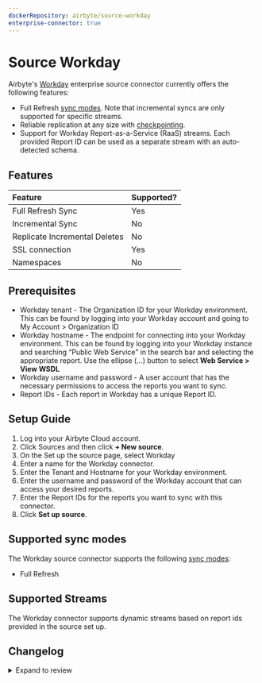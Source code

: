 ```yaml
---
dockerRepository: airbyte/source-workday
enterprise-connector: true
---
```

# Source Workday

Airbyte's [Workday](https://workday.com) enterprise source connector currently offers the following features:

- Full Refresh [sync modes](https://docs.airbyte.com/cloud/core-concepts#connection-sync-modes). Note that incremental syncs are only supported for specific streams. 
- Reliable replication at any size with [checkpointing](https://docs.airbyte.com/understanding-airbyte/airbyte-protocol/#state--checkpointing). 
- Support for Workday Report-as-a-Service (RaaS) streams. Each provided Report ID can be used as a separate stream with an auto-detected schema.

## Features

| Feature                       | Supported? |
|:------------------------------|:-----------|
| Full Refresh Sync             | Yes        |
| Incremental Sync              | No         |
| Replicate Incremental Deletes | No         | 
| SSL connection                | Yes        |
| Namespaces                    | No         | 

## Prerequisites

- Workday tenant - The Organization ID for your Workday environment. This can be found by logging into your Workday account and going to My Account > Organization ID 
- Workday hostname - The endpoint for connecting into your Workday environment. This can be found by logging into your Workday instance and searching “Public Web Service” in the search bar and selecting the appropriate report. Use the ellipse (...) button to select **Web Service > View WSDL**
- Workday username and password - A user account that has the necessary permissions to access the reports you want to sync. 
- Report IDs - Each report in Workday has a unique Report ID.

## Setup Guide

1. Log into your Airbyte Cloud account.
2. Click Sources and then click **+ New source**.
3. On the Set up the source page, select Workday
4. Enter a name for the Workday connector.
5. Enter the Tenant and Hostname for your Workday environment.
6. Enter the username and password of the Workday account that can access your desired reports.
7. Enter the Report IDs for the reports you want to sync with this connector.
8. Click **Set up source**.

## Supported sync modes

The Workday source connector supports the following [sync modes](https://docs.airbyte.com/cloud/core-concepts/#connection-sync-modes):

- Full Refresh

## Supported Streams

The Workday connector supports dynamic streams based on report ids provided in the source set up.

## Changelog

<details>
  <summary>Expand to review</summary>

- 1.0.0
- 0.2.1
- 0.2.0
- 0.1.0

</details>
